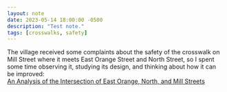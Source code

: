 ```yaml
---
layout: note
date: 2023-05-14 18:00:00 -0500
description: "Test note."
tags: [crosswalks, safety]
---
```


The village received some complaints about the safety of the crosswalk on Mill
Street where it meets East Orange Street and North Street, so I spent some time
observing it, studying its design, and thinking about how it can be improved:\
[An Analysis of the Intersection of East Orange, North, and Mill Streets](https://councilmandrum.net/journal/2023-06-12-an-analysis-of-the-intersection-of-east-orange-north-and-mill-streets/>)
